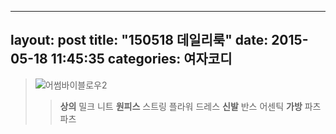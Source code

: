 
---
layout: post
title:  "150518 데일리룩"
date:   2015-05-18 11:45:35
categories: 여자코디
---

>![어썸바이블로우2](http://postfiles14.naver.net/20140715_29/8905232_1405414448990MoapY_JPEG/IMG_9574.JPG?type=w1)
>>**상의**  밀크 니트 
**원피스**  스트링 플라워 드레스 
**신발**  반스 어센틱
**가방** 파츠파츠 

